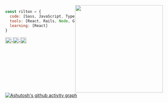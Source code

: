 

<img align='right' src="https://raw.githubusercontent.com/MicaelliMedeiros/micaellimedeiros/master/image/computer-illustration.png" width="280">

```javascript
const rilton = {
  code: [Sass, JavaScript, TypeScript, Ruby ],
  tools: [React, Rails, Node, Git, Figma, Redux],
  learning: [React]
}
```

<p align="left">
  <a href="https://www.linkedin.com/in/riltonbispo" target="blank">
    <img align="center" height="20" src="https://img.shields.io/badge/LinkedIn-0077B5?style=for-the-badge&logo=linkedin&logoColor=white"/>
  </a>
 
  <a href="https://riltonbispo.vercel.app/" target="blank">
    <img align="center" height="20" src="https://img.shields.io/badge/Portfolio-ffc233?style=for-the-badge"/>
 </a>
 
  <a href="https://dev.to/riltonbispo" target="blank">
    <img align="center" height="20" src="https://img.shields.io/badge/dev.to-0A0A0A?style=for-the-badge&logo=devdotto&logoColor=white"/>
 </a>
</p>


[![Ashutosh's github activity graph](https://github-readme-activity-graph.cyclic.app/graph?username=riltonbispo&theme=react&height=200&line=7B26E0&point=8d4ee0&hide_border=true&bg_color=0D1117&hide_title=true)](https://github.com/ashutosh00710/github-readme-activity-graph)


